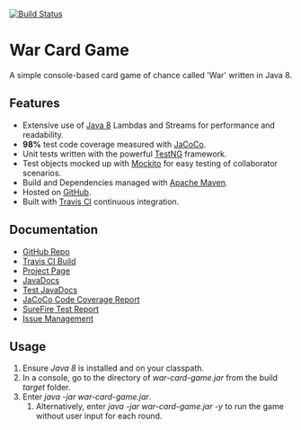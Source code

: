[![Build Status](https://travis-ci.org/rpaulkennedy/war-card-game.svg?branch=master)](https://travis-ci.org/rpaulkennedy/war-card-game)

# War Card Game
A simple console-based card game of chance called 'War' written in Java 8.  

## Features
* Extensive use of [Java 8](http://www.oracle.com/technetwork/java/javase/overview/java8-2100321.html) Lambdas and Streams for performance and readability.
* **98%** test code coverage measured with [JaCoCo](http://www.jacoco.org/).
* Unit tests written with the powerful [TestNG](http://testng.org/doc/) framework.
* Test objects mocked up with [Mockito](http://site.mockito.org/) for easy testing of collaborator scenarios.
* Build and Dependencies managed with [Apache Maven](https://maven.apache.org/).
* Hosted on [GitHub](https://github.com/rpaulkennedy).
* Built with [Travis CI](https://travis-ci.org) continuous integration.

## Documentation
* [GitHub Repo](https://github.com/rpaulkennedy/war-card-game)
* [Travis CI Build](https://travis-ci.org/rpaulkennedy/war-card-game)
* [Project Page](https://rpaulkennedy.github.io/war-card-game)
* [JavaDocs](https://rpaulkennedy.github.io/war-card-game/apidocs/index.html)
* [Test JavaDocs](https://rpaulkennedy.github.io/war-card-game/testapidocs/index.html)
* [JaCoCo Code Coverage Report](https://rpaulkennedy.github.io/war-card-game/jacoco/index.html)
* [SureFire Test Report](https://rpaulkennedy.github.io/war-card-game/surefire-report.html)
* [Issue Management](https://github.com/rpaulkennedy/war-card-game/issues)

## Usage
 1. Ensure *Java 8* is installed and on your classpath.
 2. In a console, go to the directory of *war-card-game.jar* from the build *target* folder.
 3. Enter *java -jar war-card-game.jar*.
     1. Alternatively, enter *java -jar war-card-game.jar -y* to run the game without user input for each round.


